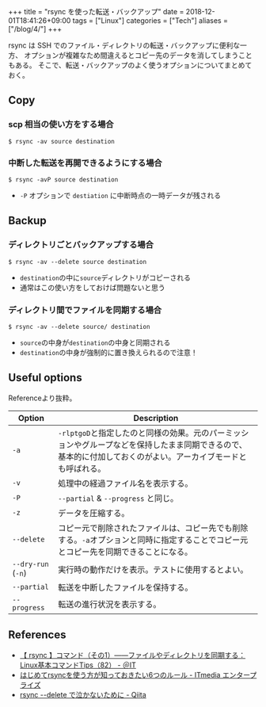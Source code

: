 +++
title = "rsync を使った転送・バックアップ"
date  = 2018-12-01T18:41:26+09:00
tags  = ["Linux"]
categories = ["Tech"]
aliases = ["/blog/4/"]
+++

rsync は SSH でのファイル・ディレクトリの転送・バックアップに便利な一方、
オプションが複雑なため間違えるとコピー先のデータを消してしまうこともある。
そこで、転送・バックアップのよく使うオプションについてまとめておく。

## Copy

### scp 相当の使い方をする場合

```shell
$ rsync -av source destination
```

### 中断した転送を再開できるようにする場合

```shell
$ rsync -avP source destination
```

+ `-P` オプションで `destiation` に中断時点の一時データが残される

## Backup

### ディレクトリごとバックアップする場合

```shell
$ rsync -av --delete source destination
```

+ `destination`の中に`source`ディレクトリがコピーされる
+ 通常はこの使い方をしておけば問題ないと思う

### ディレクトリ間でファイルを同期する場合

```shell
$ rsync -av --delete source/ destination
```

+ `source`の中身が`destination`の中身と同期される
+ `destination`の中身が強制的に置き換えられるので注意！

## Useful options

Referenceより抜粋。

| Option | Description |
| --- | --- |
| `-a` | `-rlptgoD`と指定したのと同様の効果。元のパーミッションやグループなどを保持したまま同期できるので、基本的に付加しておくのがよい。アーカイブモードとも呼ばれる。 |
| `-v` | 処理中の経過ファイル名を表示する。 |
| `-P` | `--partial` & `--progress` と同じ。 |
| `-z` | データを圧縮する。 |
| `--delete`| コピー元で削除されたファイルは、コピー先でも削除する。`-a`オプションと同時に指定することでコピー元とコピー先を同期できることになる。 |
| `--dry-run` (`-n`) | 実行時の動作だけを表示。テストに使用するとよい。 |
| `--partial` | 転送を中断したファイルを保持する。 |
| `--progress` | 転送の進行状況を表示する。 |

## References

+ [【 rsync 】コマンド（その1）――ファイルやディレクトリを同期する：Linux基本コマンドTips（82） - ＠IT](http://www.atmarkit.co.jp/ait/articles/1702/02/news031.html)
+ [はじめてrsyncを使う方が知っておきたい6つのルール - ITmedia エンタープライズ](http://www.itmedia.co.jp/enterprise/articles/0804/21/news013.html)
+ [rsync --delete で泣かないために - Qiita](https://qiita.com/QUANON/items/2953c52df7f65f2ecee5)
